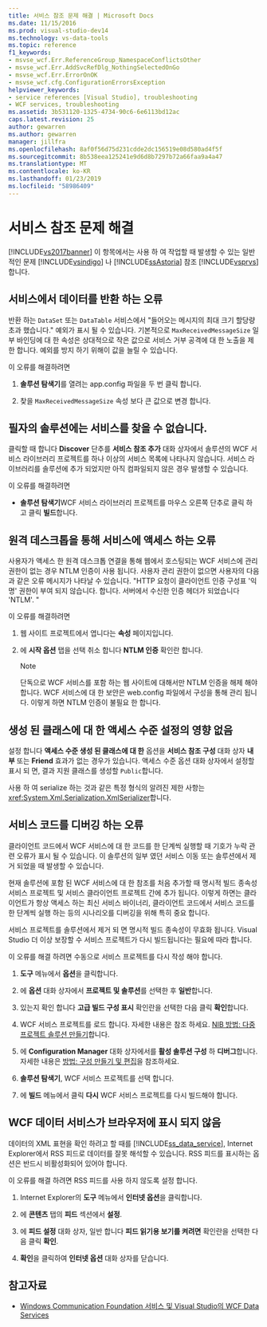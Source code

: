 ```yaml
---
title: 서비스 참조 문제 해결 | Microsoft Docs
ms.date: 11/15/2016
ms.prod: visual-studio-dev14
ms.technology: vs-data-tools
ms.topic: reference
f1_keywords:
- msvse_wcf.Err.ReferenceGroup_NamespaceConflictsOther
- msvse_wcf.Err.AddSvcRefDlg_NothingSelectedOnGo
- msvse_wcf.Err.ErrorOnOK
- msvse_wcf.cfg.ConfigurationErrorsException
helpviewer_keywords:
- service references [Visual Studio], troubleshooting
- WCF services, troubleshooting
ms.assetid: 3b531120-1325-4734-90c6-6e6113bd12ac
caps.latest.revision: 25
author: gewarren
ms.author: gewarren
manager: jillfra
ms.openlocfilehash: 8af0f56d75d231cdde2dc156519e08d580ad4f5f
ms.sourcegitcommit: 8b538eea125241e9d6d8b7297b72a66faa9a4a47
ms.translationtype: MT
ms.contentlocale: ko-KR
ms.lasthandoff: 01/23/2019
ms.locfileid: "58986409"
---
```

# <a name="troubleshooting-service-references"></a>서비스 참조 문제 해결
[!INCLUDE[vs2017banner](../includes/vs2017banner.md)]
이 항목에서는 사용 하 여 작업할 때 발생할 수 있는 일반적인 문제 [!INCLUDE[vsindigo](../includes/vsindigo-md.md)] 나 [!INCLUDE[ssAstoria](../includes/ssastoria-md.md)] 참조 [!INCLUDE[vsprvs](../includes/vsprvs-md.md)]합니다.

## <a name="error-returning-data-from-a-service"></a>서비스에서 데이터를 반환 하는 오류
 반환 하는 `DataSet` 또는 `DataTable` 서비스에서 "들어오는 메시지의 최대 크기 할당량 초과 했습니다." 예외가 표시 될 수 있습니다. 기본적으로 `MaxReceivedMessageSize` 일부 바인딩에 대 한 속성은 상대적으로 작은 값으로 서비스 거부 공격에 대 한 노출을 제한 합니다. 예외를 방지 하기 위해이 값을 늘릴 수 있습니다.

 이 오류를 해결하려면

1.  **솔루션 탐색기**를 열려는 app.config 파일을 두 번 클릭 합니다.

2.  찾을 `MaxReceivedMessageSize` 속성 보다 큰 값으로 변경 합니다.

## <a name="cannot-find-a-service-in-my-solution"></a>필자의 솔루션에는 서비스를 찾을 수 없습니다.
 클릭할 때 합니다 **Discover** 단추를 **서비스 참조 추가** 대화 상자에서 솔루션의 WCF 서비스 라이브러리 프로젝트를 하나 이상의 서비스 목록에 나타나지 않습니다. 서비스 라이브러리를 솔루션에 추가 되었지만 아직 컴파일되지 않은 경우 발생할 수 있습니다.

 이 오류를 해결하려면

-   **솔루션 탐색기**WCF 서비스 라이브러리 프로젝트를 마우스 오른쪽 단추로 클릭 하 고 클릭 **빌드**합니다.

## <a name="error-accessing-a-service-over-a-remote-desktop"></a>원격 데스크톱을 통해 서비스에 액세스 하는 오류
 사용자가 액세스 한 원격 데스크톱 연결을 통해 웹에서 호스팅되는 WCF 서비스에 관리 권한이 없는 경우 NTLM 인증이 사용 됩니다. 사용자 관리 권한이 없으면 사용자의 다음과 같은 오류 메시지가 나타날 수 있습니다. "HTTP 요청이 클라이언트 인증 구성표 '익명' 권한이 부여 되지 않습니다. 합니다. 서버에서 수신한 인증 헤더가 되었습니다 'NTLM'. "

 이 오류를 해결하려면

1.  웹 사이트 프로젝트에서 엽니다는 **속성** 페이지입니다.

2.  에 **시작 옵션** 탭을 선택 취소 합니다 **NTLM 인증** 확인란 합니다.

    > [!NOTE]
    > 단독으로 WCF 서비스를 포함 하는 웹 사이트에 대해서만 NTLM 인증을 해제 해야 합니다. WCF 서비스에 대 한 보안은 web.config 파일에서 구성을 통해 관리 됩니다. 이렇게 하면 NTLM 인증이 불필요 한 합니다.

## <a name="access-level-for-generated-classes-setting-has-no-effect"></a>생성 된 클래스에 대 한 액세스 수준 설정의 영향 없음
 설정 합니다 **액세스 수준 생성 된 클래스에 대 한** 옵션을 **서비스 참조 구성** 대화 상자 **내부** 또는 **Friend** 효과가 없는 경우가 있습니다. 액세스 수준 옵션 대화 상자에서 설정할 표시 되 면, 결과 지원 클래스를 생성할 `Public`합니다.

 사용 하 여 serialize 하는 것과 같은 특정 형식의 알려진 제한 사항는 <xref:System.Xml.Serialization.XmlSerializer>합니다.

## <a name="error-debugging-service-code"></a>서비스 코드를 디버깅 하는 오류
 클라이언트 코드에서 WCF 서비스에 대 한 코드를 한 단계씩 실행할 때 기호가 누락 관련 오류가 표시 될 수 있습니다. 이 솔루션의 일부 였던 서비스 이동 또는 솔루션에서 제거 되었을 때 발생할 수 있습니다.

 현재 솔루션에 포함 된 WCF 서비스에 대 한 참조를 처음 추가할 때 명시적 빌드 종속성 서비스 프로젝트 및 서비스 클라이언트 프로젝트 간에 추가 됩니다. 이렇게 하면는 클라이언트가 항상 액세스 하는 최신 서비스 바이너리, 클라이언트 코드에서 서비스 코드를 한 단계씩 실행 하는 등의 시나리오를 디버깅을 위해 특히 중요 합니다.

 서비스 프로젝트를 솔루션에서 제거 되 면 명시적 빌드 종속성이 무효화 됩니다. Visual Studio 더 이상 보장할 수 서비스 프로젝트가 다시 빌드됩니다는 필요에 따라 합니다.

 이 오류를 해결 하려면 수동으로 서비스 프로젝트를 다시 작성 해야 합니다.

1.  **도구** 메뉴에서 **옵션**을 클릭합니다.

2.  에 **옵션** 대화 상자에서 **프로젝트 및 솔루션**를 선택한 후 **일반**합니다.

3.  있는지 확인 합니다 **고급 빌드 구성 표시** 확인란을 선택한 다음 클릭 **확인**합니다.

4.  WCF 서비스 프로젝트를 로드 합니다. 자세한 내용은 참조 하세요. [NIB 방법: 다중 프로젝트 솔루션 만들기](http://msdn.microsoft.com/02ecd6dd-0114-46fe-b335-ba9c5e3020d6)합니다.

5.  에 **Configuration Manager** 대화 상자에서를 **활성 솔루션 구성** 하 **디버그**합니다. 자세한 내용은 [방법: 구성 만들기 및 편집](../ide/how-to-create-and-edit-configurations.md)을 참조하세요.

6.  **솔루션 탐색기**, WCF 서비스 프로젝트를 선택 합니다.

7.  에 **빌드** 메뉴에서 클릭 **다시** WCF 서비스 프로젝트를 다시 빌드해야 합니다.

## <a name="wcf-data-services-do-not-display-in-the-browser"></a>WCF 데이터 서비스가 브라우저에 표시 되지 않음
 데이터의 XML 표현을 확인 하려고 할 때를 [!INCLUDE[ss_data_service](../includes/ss-data-service-md.md)], Internet Explorer에서 RSS 피드로 데이터를 잘못 해석할 수 있습니다. RSS 피드를 표시하는 옵션은 반드시 비활성화되어 있어야 합니다.

 이 오류를 해결 하려면 RSS 피드를 사용 하지 않도록 설정 합니다.

1.  Internet Explorer의 **도구** 메뉴에서 **인터넷 옵션**을 클릭합니다.

2.  에 **콘텐츠** 탭의 **피드** 섹션에서 **설정**.

3.  에 **피드 설정** 대화 상자, 일반 합니다 **피드 읽기용 보기를 켜려면** 확인란을 선택한 다음 클릭 **확인**.

4.  **확인**을 클릭하여 **인터넷 옵션** 대화 상자를 닫습니다.

## <a name="see-also"></a>참고자료

- [Windows Communication Foundation 서비스 및 Visual Studio의 WCF Data Services](../data-tools/windows-communication-foundation-services-and-wcf-data-services-in-visual-studio.md)